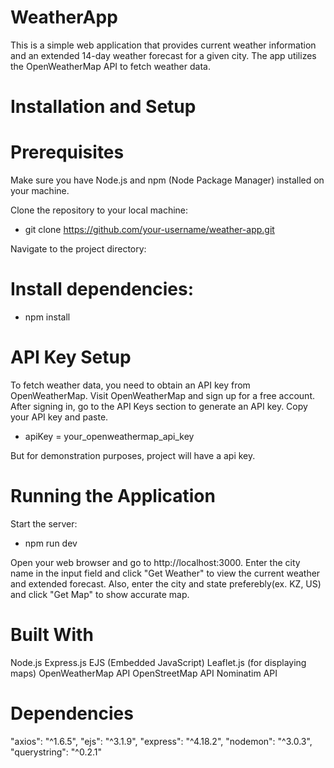 # WeatherApp
This is a simple web application that provides current weather information and an extended 14-day weather forecast for a given city. The app utilizes the OpenWeatherMap API to fetch weather data.

# Installation and Setup
# Prerequisites
Make sure you have Node.js and npm (Node Package Manager) installed on your machine.

Clone the repository to your local machine:
- git clone https://github.com/your-username/weather-app.git

Navigate to the project directory:
# Install dependencies:
- npm install

# API Key Setup
To fetch weather data, you need to obtain an API key from OpenWeatherMap.
Visit OpenWeatherMap and sign up for a free account.
After signing in, go to the API Keys section to generate an API key.
Copy your API key and paste.
- apiKey = your_openweathermap_api_key

But for demonstration purposes, project will have a api key.

# Running the Application
Start the server:
- npm run dev

Open your web browser and go to http://localhost:3000.
Enter the city name in the input field and click "Get Weather" to view the current weather and extended forecast.
Also, enter the city and state preferebly(ex. KZ, US) and click "Get Map" to show accurate map.

# Built With
Node.js
Express.js
EJS (Embedded JavaScript)
Leaflet.js (for displaying maps)
OpenWeatherMap API
OpenStreetMap API
Nominatim API

# Dependencies
"axios": "^1.6.5",
"ejs": "^3.1.9",
"express": "^4.18.2",
"nodemon": "^3.0.3",
"querystring": "^0.2.1"
